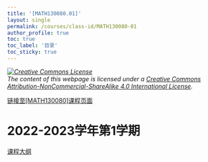 ```yaml
---
title: '[MATH130080.01]'
layout: single
permalink: /courses/class-id/MATH130080-01
author_profile: true
toc: true
toc_label: '目录'
toc_sticky: true
---
```


<div class='notice--warning'>
<p><i><a rel='license' href='http://creativecommons.org/licenses/by-nc-sa/4.0/'><img alt='Creative Commons License' style='border-width:0' src='https://i.creativecommons.org/l/by-nc-sa/4.0/88x31.png' /></a><br /> The content of this webpage is licensed under a <a rel='license' href='http://creativecommons.org/licenses/by-nc-sa/4.0/'>Creative Commons Attribution-NonCommercial-ShareAlike 4.0 International License</a>.</i></p>
</div>

<a href='https://fdu-math.github.io/courses/MATH130080'>链接至[MATH130080]课程页面<a>

# 2022-2023学年第1学期

<a href='https://fdu-math.github.io/assets/docs/courses/MATH130080.01-2022-2023-1 (Encrypted).pdf'>课程大纲</a>